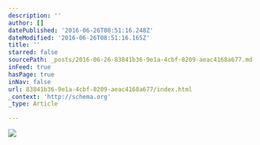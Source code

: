```yaml
---
description: ''
author: []
datePublished: '2016-06-26T08:51:16.248Z'
dateModified: '2016-06-26T08:51:16.165Z'
title: ''
starred: false
sourcePath: _posts/2016-06-26-83841b36-9e1a-4cbf-8209-aeac4168a677.md
inFeed: true
hasPage: true
inNav: false
url: 83841b36-9e1a-4cbf-8209-aeac4168a677/index.html
_context: 'http://schema.org'
_type: Article

---
```

![](https://the-grid-user-content.s3-us-west-2.amazonaws.com/53785c5f-c350-4715-b470-61580196375c.jpg)